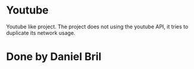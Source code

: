 # Youtube
Youtube like project. The project does not using the youtube API, it tries to duplicate its network usage.
# Done by Daniel Bril
